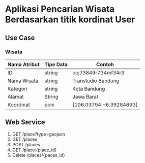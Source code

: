 # Aplikasi Pencarian Wisata Berdasarkan titik kordinat User


## Use Case

### Wisata
Nama Atribut | Tipe Data | Contoh
---|---|---
ID | string | ooj73849r734mf34r3
Nama Wisata | string | Transtudio Bandung
Kategori | string | Kota Bandung
Alamat | String | Jawa Barat
Koordinat | poin | [106.03794 -6.39284693]

## Web Service
1. GET  /place?type=geojson
2. GET  /places
3. POST /places
4. GET  /place:{place_id}
5. Delete /places/{paces_id}
